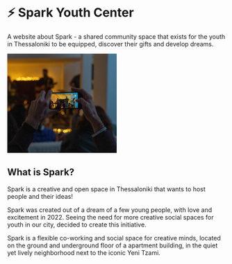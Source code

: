 # ⚡️ Spark Youth Center

A website about Spark - a shared community space that exists for the youth in Thessaloniki to be equipped, discover their gifts and develop dreams.

<img style="width: 50%;" src="photos/hero_1.jpg">

## What is Spark?

Spark is a creative and open space in Thessaloniki that wants to host people and their ideas!

Spark was created out of a dream of a few young people, with love and excitement in 2022. Seeing the need for more creative social spaces for youth in our city, decided to create this initiative.

Spark is a flexible co-working and social space for creative minds, located on the ground and underground floor of a apartment building, in the quiet yet lively neighborhood next to the iconic Yeni Tzami.